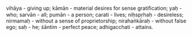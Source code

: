 vihāya - giving up; kāmān - material desires for sense gratiﬁcation; yaḥ - who; sarvān - all; pumān - a person; carati - lives; niḥspṛhaḥ - desireless; nirmamaḥ - without a sense of proprietorship; nirahaṅkāraḥ - without false ego; saḥ - he; śāntim - perfect peace; adhigacchati - attains.